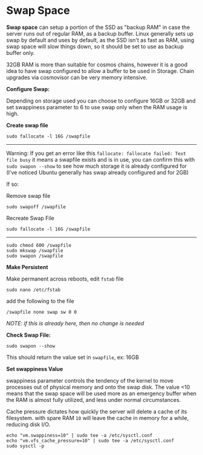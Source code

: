 # Swap Space

**Swap space** can setup a portion of the SSD as "backup RAM" in case the server runs out of regular RAM, as a backup buffer. Linux generally sets up swap by default and uses by default, as the SSD isn't as fast as RAM, using swap space will slow things down, so it should be set to use as backup buffer only.

32GB RAM is more than suitable for cosmos chains, however it is a good idea to have swap configured to allow a buffer to be used in Storage. Chain upgrades via cosmovisor can be very memory intensive.

**Configure Swap:**

Depending on storage used you can choose to configure 16GB or 32GB and set swappiness parameter to 6 to use swap only when the RAM usage is high.

**Create swap file**

```
sudo fallocate -l 16G /swapfile
```

-------
Warning: If you get an error like this `fallocate: fallocate failed: Text file busy` it means a swapfile exists and is in use, you can confirm this with `sudo swapon --show` to see how much storage it is already configured for (I’ve noticed Ubuntu generally has swap already configured and for 2GB)

If so:

Remove swap file
```
sudo swapoff /swapfile
```

Recreate Swap File
```
sudo fallocate -l 16G /swapfile
```
-------


```
sudo chmod 600 /swapfile
sudo mkswap /swapfile
sudo swapon /swapfile
```

**Make Persistent**

Make permanent across reboots, edit `fstab` file
```
sudo nano /etc/fstab
```
add the following to the file
```
/swapfile none swap sw 0 0
```
*NOTE: if this is already here, then no change is needed*

**Check Swap File:**
```
sudo swapon --show
```
This should return the value set in `swapfile`, ex: 16GB


**Set swappiness Value**

swappiness parameter controls the tendency of the kernel to move processes out of physical memory and onto the swap disk. The value <10 means that the swap space will be used more as an emergency buffer when the RAM is almost fully utilized, and less under normal circumstances.

Cache pressure dictates how quickly the server will delete a cache of its filesystem. with spare RAM `10` will leave the cache in memory for a while, reducing disk I/O.

```
echo "vm.swappiness=10" | sudo tee -a /etc/sysctl.conf
echo "vm.vfs_cache_pressure=10" | sudo tee -a /etc/sysctl.conf
sudo sysctl -p
```
